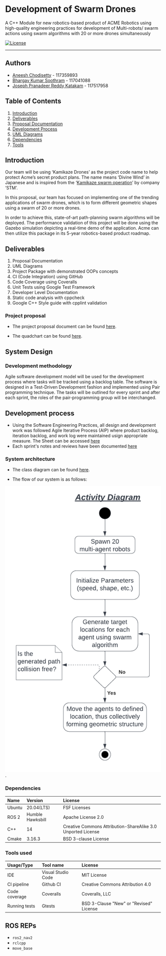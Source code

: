 # Development of Swarm Drones
A C++ Module for new robotics-based product of ACME Robotics using high-quality engineering practices for development of Multi-robots/ swarm actions using swarm algorithms with 20 or more drones simultaneously

[![License](https://img.shields.io/badge/License-Apache%202.0-blue.svg)](https://opensource.org/licenses/Apache-2.0)

---

## Authors
 - [Aneesh Chodisetty](https://github.com/z-Ash-z) - 117359893
 - [Bhargav Kumar Soothram](https://github.com/Bhargav-Soothram) - 117041088
 - [Joseph Pranadeer Reddy Katakam](https://github.com/roboticistjoseph) - 117517958

## Table of Contents
1. [Introduction](#introduction)
2. [Deliverables](#deliverables)
3. [Proposal Documentation](#project-proposal)
4. [Development Process](#system-design)
5. [UML Diagrams](#system-architecture)
6. [Dependencies](#dependencies)
7. [Tools](#tools-used)

## Introduction
  
  Our team will be using ‘Kamikaze Drones’ as the project code name to help protect Acme’s secret product plans. The name means ‘Divine Wind’ in Japanese and is inspired from the ‘[Kamikaze swarm operation](https://www.youtube.com/watch?v=3d28APIfwSI)’ by company ‘STM’.

  In this proposal, our team has focused on implementing one of the trending applications of swarm drones, which is to form different geometric shapes using a swarm of 20 or more drones.

  In order to achieve this, state-of-art path-planning swarm algorithms will be deployed. The performance validation of this project will be done using the Gazebo simulation depicting a real-time demo of the application. Acme can then utilize this package in its 5-year robotics-based product roadmap.


## Deliverables

  1. Proposal Documentation
  2. UML Diagrams
  3. Project Package with demonstrated OOPs concepts
  4. CI (Code Integration) using GitHub
  5. Code Coverage using Coveralls
  6. Unit Tests using Google Test Framework
  7. Developer Level Documentation
  8. Static code analysis with cppcheck
  9. Google C++ Style guide with cpplint validation

### Project proposal

  - The project proposal document can be found [here](/assets/Kamikaze_Drones_Proposal.pdf).  
  <!-- - The proposal video can be found [here](https://youtu.be/7sqIBtfbFjk).   -->
  - The quadchart can be found [here](/assets/Quadchart_phase0.pdf).  

<!-- ### Sample Output
![Sample Output](/results/sample_package_output.png)   -->

## System Design

### Development methodology

  Agile software development model will be used for the development process where tasks will be tracked using a backlog table. The software is designed in a Test-Driven Development fashion and implemented using Pair programming technique. The tasks will be outlined for every sprint and after each sprint, the roles of the pair-programming group will be interchanged.

## Development process
  - Using the Software Engineering Practices, all design and development work was followed Agile Iterative Process (AIP) where product backlog, iteration backlog, and work log were maintained usign appropriate measure. The Sheet can be accessed [here](https://docs.google.com/spreadsheets/d/1fHZmI5XlFYrR_24ZgUXfHm7kWQuyqo2a178b-_H9M2g/edit?usp=sharing)
  - Each sprint's notes and reviews have been documented [here](https://docs.google.com/document/d/1rGsBwGwRbpP7cR_gu-ueWbK_iysQTQdyqjFzTM7u1lA/edit?usp=sharing)
  
### System architecture
- The class diagram can be found [here](/UML/developemnt_phase_0/Class_Diagram.png).

- The flow of our system is as follows:  

![Activity Diagram](/UML/developemnt_phase_0/Activity_Diagram.png). 


### Dependencies  

| Name | Version | License |
| :--- | :--- | :--- |
| Ubuntu | 20.04(LTS) | FSF Licenses |
| ROS 2 | Humble Hawksbill | Apache License 2.0 |
| C++ | 14 | Creative Commons Attribution-ShareAlike 3.0 Unported License |
| Cmake | 3.16.3 | BSD 3-clause License |

### Tools used  

| Usage/Type | Tool name | License |
| :--- | :--- | :--- |
| IDE | Visual Studio Code | MIT License |
| CI pipeline | Github CI | Creative Commons Attribution 4.0 |
| Code coverage | Coveralls | Coveralls, LLC |
| Running tests | Gtests | BSD 3-Clause "New" or "Revised" License |


## ROS REPs
* ```ros2_nav2```
* ```rclcpp```
* ```move_base```
